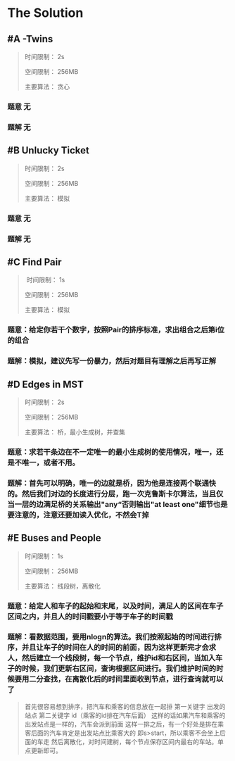 # The Solution


## #A -Twins

> 时间限制：  2s
>
> 空间限制：  256MB
>
> 主要算法：  贪心 

### 题意 无
### 题解 无


## #B Unlucky Ticket

> 时间限制：  2s
>
> 空间限制：  256MB
>
> 主要算法：  模拟

### 题意 无
### 题解 无

## #C Find Pair

> 时间限制：  1s
>
> 空间限制：  256MB
>
> 主要算法：  模拟

### 题意：给定你若干个数字，按照Pair的排序标准，求出组合之后第i位的组合
### 题解：模拟，建议先写一份暴力，然后对题目有理解之后再写正解


## #D Edges in MST

> 时间限制：  2s
>
> 空间限制：  256MB
>
> 主要算法：  桥，最小生成树，并查集

### 题意：求若干条边在不一定唯一的最小生成树的使用情况，唯一，还是不唯一，或者不用。
### 题解：首先可以明确，唯一的边就是桥，因为他是连接两个联通快的。然后我们对边的长度进行分层，跑一次克鲁斯卡尔算法，当且仅当一层的边满足桥的关系输出"any“否则输出"at least one"细节也是要注意的，注意还要加读入优化，不然会T掉


## #E Buses and People

> 时间限制：  1s
>
> 空间限制：  256MB
>
> 主要算法：  线段树，离散化

### 题意：给定人和车子的起始和末尾，以及时间，满足人的区间在车子区间之内，并且人的时间戳要小于等于车子的时间戳
### 题解：看数据范围，要用nlogn的算法。我们按照起始的时间进行排序，并且让车子的时间在人的时间的前面，因为这样更新完才会求人，然后建立一个线段树，每一个节点，维护id和右区间，当加入车子的时候，我们更新右区间，查询根据区间进行。我们维护时间的时候要用二分查找，在离散化后的时间里面收到节点，进行查询就可以了
>首先很容易想到排序，把汽车和乘客的信息放在一起排
第一关键字 出发的站点 
第二关键字 id（乘客的id排在汽车后面）
这样的话如果汽车和乘客的出发站点是一样的，汽车会派到前面
这样一排之后，有一个好处是排在乘客后面的汽车肯定是出发站点比乘客大的 即s>start，所以乘客不会坐上后面的车走
>然后离散化，对时间建树，每个节点保存区间内最右的车站。单点更新即可。
